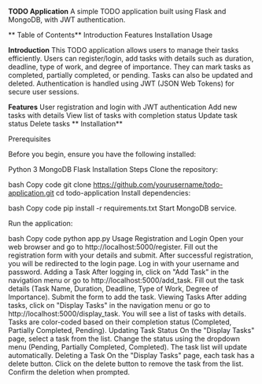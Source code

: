 **TODO Application**
A simple TODO application built using Flask and MongoDB, with JWT authentication.

** Table of Contents**
Introduction
Features
Installation
Usage

**Introduction**
This TODO application allows users to manage their tasks efficiently. Users can register/login, add tasks with details such as duration, deadline, type of work, and degree of importance. They can mark tasks as completed, partially completed, or pending. Tasks can also be updated and deleted. Authentication is handled using JWT (JSON Web Tokens) for secure user sessions.

**Features**
User registration and login with JWT authentication
Add new tasks with details
View list of tasks with completion status
Update task status
Delete tasks
**
Installation**

Prerequisites

Before you begin, ensure you have the following installed:

Python 3
MongoDB
Flask
Installation Steps
Clone the repository:

bash
Copy code
git clone https://github.com/yourusername/todo-application.git
cd todo-application
Install dependencies:

bash
Copy code
pip install -r requirements.txt
Start MongoDB service.

Run the application:

bash
Copy code
python app.py
Usage
Registration and Login
Open your web browser and go to http://localhost:5000/register.
Fill out the registration form with your details and submit.
After successful registration, you will be redirected to the login page.
Log in with your username and password.
Adding a Task
After logging in, click on "Add Task" in the navigation menu or go to http://localhost:5000/add_task.
Fill out the task details (Task Name, Duration, Deadline, Type of Work, Degree of Importance).
Submit the form to add the task.
Viewing Tasks
After adding tasks, click on "Display Tasks" in the navigation menu or go to http://localhost:5000/display_task.
You will see a list of tasks with details.
Tasks are color-coded based on their completion status (Completed, Partially Completed, Pending).
Updating Task Status
On the "Display Tasks" page, select a task from the list.
Change the status using the dropdown menu (Pending, Partially Completed, Completed).
The task list will update automatically.
Deleting a Task
On the "Display Tasks" page, each task has a delete button.
Click on the delete button to remove the task from the list.
Confirm the deletion when prompted.